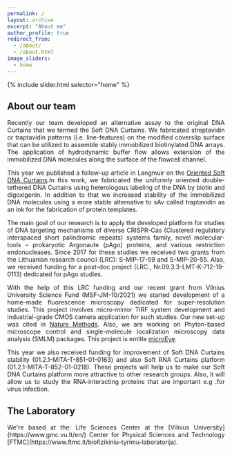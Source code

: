 ```yaml
---
permalink: /
layout: archive
excerpt: "About me"
author_profile: true
redirect_from:
  - /about/
  - /about.html
image_sliders:
  - home
---
```


{% include slider.html selector="home" %}

<!---{::options parse_block_html="true" /}--->

<h2>About our team</h2>
<body align="justify">
Recently our team developed an alternative assay to the original DNA Curtains that we termed the Soft DNA Curtains. We fabricated streptavidin or traptavidin patterns (i.e. line-features) on the modified coverslip surface that can be utilized to assemble stably immobilized biotinylated DNA arrays. The application of hydrodynamic buffer flow allows extension of the immobilized DNA molecules along the surface of the flowcell channel. 

This year we published a follow-up article in Langmuir on the [Oriented Soft DNA Curtains](https://pubs.acs.org/doi/full/10.1021/acs.langmuir.1c00066).In this work, we fabricated the uniformly oriented double-tethered DNA Curtains using heterologous labeling of the DNA by biotin and digoxigenin. In addition to that we increased stability of the immobilized DNA molecules using a more stable alternative to sAv called traptavidin as an ink for the fabrication of protein templates.

The main goal of our research is to apply the developed platform for studies of DNA targeting mechanisms of diverse CRISPR-Cas (Clustered regulatory interspaced short palindromic repeats) systems family, novel molecular-tools – prokaryotic Argonaute (pAgo) proteins, and various restriction endonucleases. Since 2017 for these studies we received two grants from the Lithuanian research council (LRC): S-MIP-17-59 and S-MIP-20-55. Also, we received funding for a post-doc project (LRC., Nr.09.3.3-LMT-K-712-19-0113) dedicated for pAgo studies.

With the help of this LRC funding and our recent grant from Vilnius University Science Fund (MSF-JM-10/2021) we started development of a home-made fluorescence microscopy dedicated for super-resolution studies. This project involves micro-mirror TIRF system development and industrial-grade CMOS camera application for such studies. Our new set-up was cited in [Nature Methods](https://www.nature.com/articles/s41592-021-01313-1?proof=t%29Nature). Also, we are working on Phyton-based microscope control and single-molecule localization microscopy data analysis (SMLM) packages. This project is entitle [microEye](https://github.com/samhitech/microEye). 

This year we also received funding for improvement of Soft DNA Curtains stability (01.2.1-MITA-T-851-01-0163) and also Soft RNA Curtains platform (01.2.1-MITA-T-852-01-0218). These projects will help us to make our Soft DNA Curtains platform more attractive to other research groups. Also, it will allow us to study the RNA-interacting proteins that are important e.g .for virus infection.
  
<h2>The Laboratory</h2>
<body align="justify">
We're based at the:
Life Sciences Center at the [Vilnius University](https://www.gmc.vu.lt/en/)
Center for Physical Sciences and Technology [FTMC](https://www.ftmc.lt/biofizikiniu-tyrimu-laboratorija).
  

  

  

